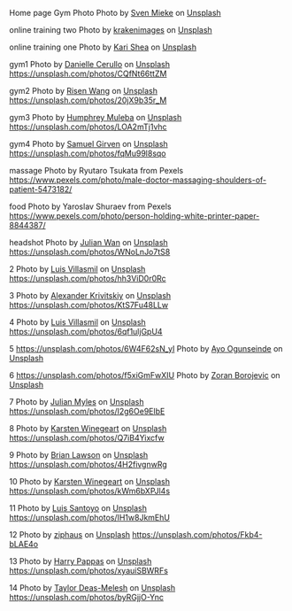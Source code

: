 Home page Gym Photo
Photo by <a href="https://unsplash.com/@sxoxm?utm_source=unsplash&utm_medium=referral&utm_content=creditCopyText">Sven Mieke</a> on <a href="https://unsplash.com/s/photos/gym?utm_source=unsplash&utm_medium=referral&utm_content=creditCopyText">Unsplash</a>

online training two 
Photo by <a href="https://unsplash.com/@krakenimages?utm_source=unsplash&utm_medium=referral&utm_content=creditCopyText">krakenimages</a> on <a href="https://unsplash.com/?utm_source=unsplash&utm_medium=referral&utm_content=creditCopyText">Unsplash</a>

online training one
Photo by <a href="https://unsplash.com/@karishea?utm_source=unsplash&utm_medium=referral&utm_content=creditCopyText">Kari Shea</a> on <a href="https://unsplash.com/?utm_source=unsplash&utm_medium=referral&utm_content=creditCopyText">Unsplash</a>

gym1
Photo by <a href="https://unsplash.com/@dncerullo?utm_source=unsplash&utm_medium=referral&utm_content=creditCopyText">Danielle Cerullo</a> on <a href="https://unsplash.com/?utm_source=unsplash&utm_medium=referral&utm_content=creditCopyText">Unsplash</a>
https://unsplash.com/photos/CQfNt66ttZM

gym2
Photo by <a href="https://unsplash.com/@risennnnn?utm_source=unsplash&utm_medium=referral&utm_content=creditCopyText">Risen Wang</a> on <a href="https://unsplash.com/s/photos/gym?utm_source=unsplash&utm_medium=referral&utm_content=creditCopyText">Unsplash</a>
https://unsplash.com/photos/20jX9b35r_M

gym3
Photo by <a href="https://unsplash.com/@good_citizen?utm_source=unsplash&utm_medium=referral&utm_content=creditCopyText">Humphrey Muleba</a> on <a href="https://unsplash.com/s/photos/gym?utm_source=unsplash&utm_medium=referral&utm_content=creditCopyText">Unsplash</a>
https://unsplash.com/photos/LOA2mTj1vhc

gym4
Photo by <a href="https://unsplash.com/@samuelgirven?utm_source=unsplash&utm_medium=referral&utm_content=creditCopyText">Samuel Girven</a> on <a href="https://unsplash.com/s/photos/gym?utm_source=unsplash&utm_medium=referral&utm_content=creditCopyText">Unsplash</a>
https://unsplash.com/photos/fqMu99l8sqo

  
  massage
  Photo by Ryutaro Tsukata from Pexels
  https://www.pexels.com/photo/male-doctor-massaging-shoulders-of-patient-5473182/

  food
  Photo by Yaroslav Shuraev from Pexels
  https://www.pexels.com/photo/person-holding-white-printer-paper-8844387/

  headshot
  Photo by <a href="https://unsplash.com/@julianwan?utm_source=unsplash&utm_medium=referral&utm_content=creditCopyText">Julian Wan</a> on <a href="https://unsplash.com/s/photos/profile?utm_source=unsplash&utm_medium=referral&utm_content=creditCopyText">Unsplash</a>
  https://unsplash.com/photos/WNoLnJo7tS8

  2
  Photo by <a href="https://unsplash.com/@luisviol?utm_source=unsplash&utm_medium=referral&utm_content=creditCopyText">Luis Villasmil</a> on <a href="https://unsplash.com/s/photos/profile?utm_source=unsplash&utm_medium=referral&utm_content=creditCopyText">Unsplash</a>
  https://unsplash.com/photos/hh3ViD0r0Rc

  3
  Photo by <a href="https://unsplash.com/@krivitskiy?utm_source=unsplash&utm_medium=referral&utm_content=creditCopyText">Alexander Krivitskiy</a> on <a href="https://unsplash.com/s/photos/profile?utm_source=unsplash&utm_medium=referral&utm_content=creditCopyText">Unsplash</a>
  https://unsplash.com/photos/KtS7Fu48LLw

  4
  Photo by <a href="https://unsplash.com/@luisviol?utm_source=unsplash&utm_medium=referral&utm_content=creditCopyText">Luis Villasmil</a> on <a href="https://unsplash.com/s/photos/profile?utm_source=unsplash&utm_medium=referral&utm_content=creditCopyText">Unsplash</a>
  https://unsplash.com/photos/6qf1uljGpU4

  5
  https://unsplash.com/photos/6W4F62sN_yI
  Photo by <a href="https://unsplash.com/@armedshutter?utm_source=unsplash&utm_medium=referral&utm_content=creditCopyText">Ayo Ogunseinde</a> on <a href="https://unsplash.com/s/photos/profile?utm_source=unsplash&utm_medium=referral&utm_content=creditCopyText">Unsplash</a>
  

  6
  https://unsplash.com/photos/f5xiGmFwXIU
  Photo by <a href="https://unsplash.com/@fresh_studio?utm_source=unsplash&utm_medium=referral&utm_content=creditCopyText">Zoran Borojevic</a> on <a href="https://unsplash.com/s/photos/headshot?utm_source=unsplash&utm_medium=referral&utm_content=creditCopyText">Unsplash</a>
  
  7
  Photo by <a href="https://unsplash.com/@julianmyleshoward?utm_source=unsplash&utm_medium=referral&utm_content=creditCopyText">Julian Myles</a> on <a href="https://unsplash.com/s/photos/headshot?utm_source=unsplash&utm_medium=referral&utm_content=creditCopyText">Unsplash</a>
  https://unsplash.com/photos/I2g6Oe9ElbE

  8
  Photo by <a href="https://unsplash.com/@karsten116?utm_source=unsplash&utm_medium=referral&utm_content=creditCopyText">Karsten Winegeart</a> on <a href="https://unsplash.com/s/photos/headshot?utm_source=unsplash&utm_medium=referral&utm_content=creditCopyText">Unsplash</a>
  https://unsplash.com/photos/Q7iB4Yixcfw
  
  9
  Photo by <a href="https://unsplash.com/@visualartery?utm_source=unsplash&utm_medium=referral&utm_content=creditCopyText">Brian Lawson</a> on <a href="https://unsplash.com/?utm_source=unsplash&utm_medium=referral&utm_content=creditCopyText">Unsplash</a>
  https://unsplash.com/photos/4H2fivgnwRg

  10
  Photo by <a href="https://unsplash.com/@karsten116?utm_source=unsplash&utm_medium=referral&utm_content=creditCopyText">Karsten Winegeart</a> on <a href="https://unsplash.com/?utm_source=unsplash&utm_medium=referral&utm_content=creditCopyText">Unsplash</a>
  https://unsplash.com/photos/kWm6bXPJl4s

  11
  Photo by <a href="https://unsplash.com/@shootwithlou?utm_source=unsplash&utm_medium=referral&utm_content=creditCopyText">Luis Santoyo</a> on <a href="https://unsplash.com/?utm_source=unsplash&utm_medium=referral&utm_content=creditCopyText">Unsplash</a>
  https://unsplash.com/photos/IH1w8JkmEhU

  12
  Photo by <a href="https://unsplash.com/@ziphaus?utm_source=unsplash&utm_medium=referral&utm_content=creditCopyText">ziphaus</a> on <a href="https://unsplash.com/?utm_source=unsplash&utm_medium=referral&utm_content=creditCopyText">Unsplash</a>
  https://unsplash.com/photos/Fkb4-bLAE4o

  13
  Photo by <a href="https://unsplash.com/@happypappy21?utm_source=unsplash&utm_medium=referral&utm_content=creditCopyText">Harry Pappas</a> on <a href="https://unsplash.com/?utm_source=unsplash&utm_medium=referral&utm_content=creditCopyText">Unsplash</a>
  https://unsplash.com/photos/xyauiSBWRFs

  14
  Photo by <a href="https://unsplash.com/@taylor_deas_melesh?utm_source=unsplash&utm_medium=referral&utm_content=creditCopyText">Taylor Deas-Melesh</a> on <a href="https://unsplash.com/?utm_source=unsplash&utm_medium=referral&utm_content=creditCopyText">Unsplash</a>
  https://unsplash.com/photos/byRGjjO-Ync